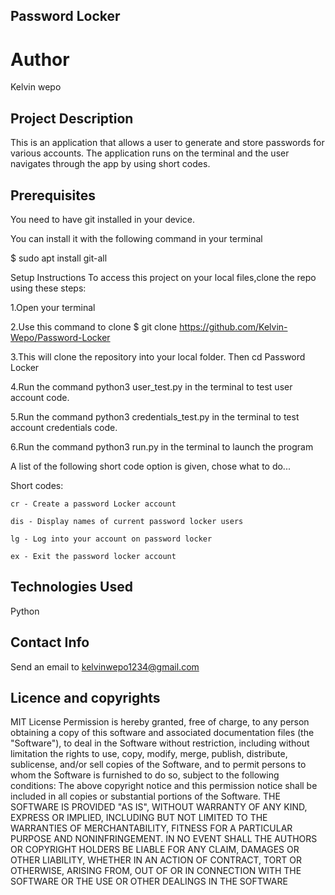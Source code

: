 ## Password Locker
# Author
Kelvin wepo
## Project Description
This is an application that allows a user to generate and store passwords for various accounts. The application runs on the terminal and the user navigates through the app by using short codes.

## Prerequisites
You need to have git installed in your device.

You can install it with the following command in your terminal

$ sudo apt install git-all

Setup Instructions
To access this project on your local files,clone the repo using these steps:

1.Open your terminal

2.Use this command to clone $ git clone https://github.com/Kelvin-Wepo/Password-Locker

3.This will clone the repository into your local folder. Then cd Password Locker

4.Run the command python3 user_test.py in the terminal to test user account code.

5.Run the command python3 credentials_test.py in the terminal to test account credentials code.

6.Run the command python3 run.py in the terminal to launch the program

A list of the following short code option is given, chose what to do...

 Short codes:

    cr - Create a password Locker account 

    dis - Display names of current password locker users 

    lg - Log into your account on password locker 

    ex - Exit the password locker account
## Technologies Used
Python

## Contact Info
Send an email to kelvinwepo1234@gmail.com

## Licence and copyrights
  MIT License Permission is hereby granted, free of charge, to any person obtaining a copy of this software and associated documentation files (the "Software"), to deal in the Software without restriction, including without limitation the rights to use, copy, modify, merge, publish, distribute, sublicense, and/or sell copies of the Software, and to permit persons to whom the Software is furnished to do so, subject to the following conditions: The above copyright notice and this permission notice shall be included in all copies or substantial portions of the Software. THE SOFTWARE IS PROVIDED "AS IS", WITHOUT WARRANTY OF ANY KIND, EXPRESS OR IMPLIED, INCLUDING BUT NOT LIMITED TO THE WARRANTIES OF MERCHANTABILITY, FITNESS FOR A PARTICULAR PURPOSE AND NONINFRINGEMENT. IN NO EVENT SHALL THE AUTHORS OR COPYRIGHT HOLDERS BE LIABLE FOR ANY CLAIM, DAMAGES OR OTHER LIABILITY, WHETHER IN AN ACTION OF CONTRACT, TORT OR OTHERWISE, ARISING FROM, OUT OF OR IN CONNECTION WITH THE SOFTWARE OR THE USE OR OTHER DEALINGS IN THE SOFTWARE